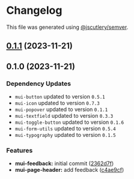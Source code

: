 # Changelog

This file was generated using [@jscutlery/semver](https://github.com/jscutlery/semver).

## [0.1.1](https://github.com/Availity/element/compare/@availity/mui-feedback@0.1.0...@availity/mui-feedback@0.1.1) (2023-11-21)

## 0.1.0 (2023-11-21)

### Dependency Updates

* `mui-button` updated to version `0.5.1`
* `mui-icon` updated to version `0.7.3`
* `mui-popover` updated to version `0.1.1`
* `mui-textfield` updated to version `0.3.3`
* `mui-toggle-button` updated to version `0.1.6`
* `mui-form-utils` updated to version `0.5.4`
* `mui-typography` updated to version `0.1.5`

### Features

* **mui-feedback:** initial commit ([2362d7f](https://github.com/Availity/element/commit/2362d7f892274f6260d4814fd8b19b85d8e4fe70))
* **mui-page-header:** add feedback ([c4ae9cf](https://github.com/Availity/element/commit/c4ae9cff82c163c72818f8d015e103f10869cdd0))
